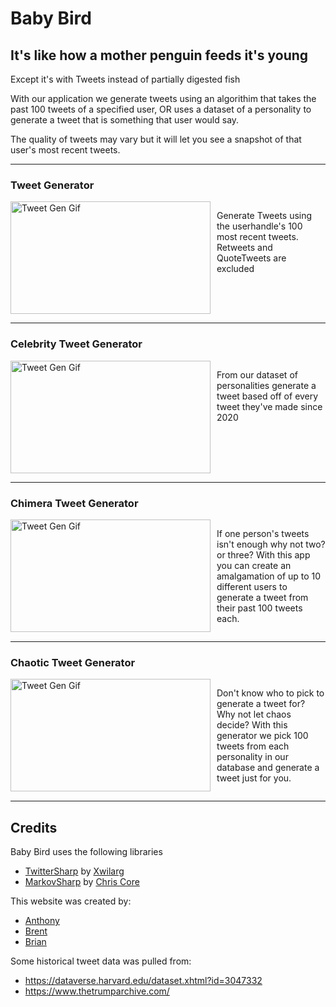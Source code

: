 # Baby Bird

## It's like how a mother penguin feeds it's young

Except it's with Tweets instead of partially digested fish

With our application we generate tweets using an algorithim that takes the past 100 tweets of a specified user, OR uses a dataset of a personality to generate a tweet that is something that user would say.

The quality of tweets may vary but it will let you see a snapshot of that user's most recent tweets. 

<hr>

### Tweet Generator

<!-- ![Tweets](/wwwroot/img/TweetGenerator.gif) -->
<div style="display:flex">

<img src="./wwwroot/img/TweetGenerator.gif" alt="Tweet Gen Gif" width="320" height="180" style="margin-right:10px"/>

<p>Generate Tweets using the userhandle's 100 most recent tweets. Retweets and QuoteTweets are excluded</p>
</div>
<hr>

### Celebrity Tweet Generator

<div style="display:flex">

<!-- ![Personality](/wwwroot/img/PersonalityGenerator.gif) -->
<img src="./wwwroot/img/PersonalityGenerator.gif" alt="Tweet Gen Gif" width="320" height="180" style="margin-right:10px"/>

<p>From our dataset of personalities generate a tweet based off of every tweet they've made since 2020</p>

</div>
<hr>

### Chimera Tweet Generator

<div style="display:flex">
<!-- ![Chimera](/wwwroot/img/ChimeraGenerator.gif) -->
<img src="./wwwroot/img/ChimeraGenerator.gif" alt="Tweet Gen Gif" width="320" height="180"  style="margin-right:10px"/>

<p>If one person's tweets isn't enough why not two? or three? With this app you can create an amalgamation of up to 10 different users to generate a tweet from their past 100 tweets each.</p>

</div>
<hr>

### Chaotic Tweet Generator

<div style="display:flex">
<!-- ![Chaos](/wwwroot/img/ChaosGenerator.gif) -->
<img src="./wwwroot/img/ChaosGenerator.gif" alt="Tweet Gen Gif" width="320" height="180"  style="margin-right:10px"/>


<p>Don't know who to pick to generate a tweet for? Why not let chaos decide? With this generator we pick 100 tweets from each personality in our database and generate a tweet just for you.</p>

</div>
<hr>

## Credits

Baby Bird uses the following libraries

<ul>
    <li> 
        <a href="https://github.com/Xwilarg/TwitterSharp/packages/772258">TwitterSharp</a> by <a href="https://github.com/Xwilarg/">Xwilarg</a>
    </li>
    <li> 
    <a href="https://github.com/chriscore/MarkovSharp" >MarkovSharp</a> by <a href="https://github.com/chriscore"> Chris Core </a>
    </li>
</ul>
<p>This website was created by:</p>
<ul>
    <li><a href="https://github.com/CurryFriedRice">Anthony</a></li>
    <li><a href="https://github.com/bdulude">Brent</a></li>
    <li><a href="https://github.com/bduehlin">Brian</a></li>
</ul>
<p>Some historical tweet data was pulled from:</p>
<ul>
    <li><a href="https://dataverse.harvard.edu/dataset.xhtml?id=3047332">https://dataverse.harvard.edu/dataset.xhtml?id=3047332</a></li>
    <li><a href="https://www.thetrumparchive.com/">https://www.thetrumparchive.com/</a></li>
